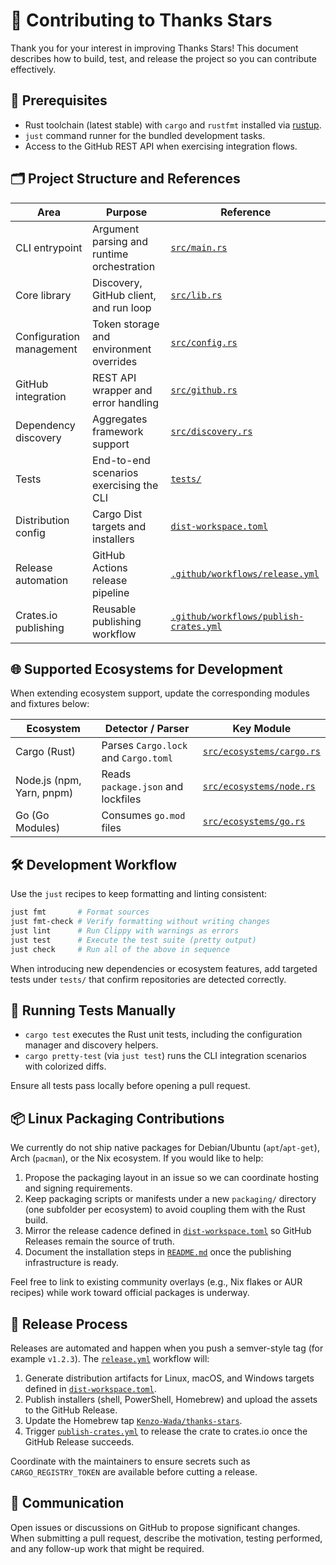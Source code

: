 # 🤝 Contributing to Thanks Stars

Thank you for your interest in improving Thanks Stars! This document describes how to build, test, and release the project so you can contribute effectively.

## 🧱 Prerequisites
- Rust toolchain (latest stable) with `cargo` and `rustfmt` installed via [rustup](https://rustup.rs/).
- `just` command runner for the bundled development tasks.
- Access to the GitHub REST API when exercising integration flows.

## 🗂 Project Structure and References
| Area | Purpose | Reference |
| --- | --- | --- |
| CLI entrypoint | Argument parsing and runtime orchestration | [`src/main.rs`](src/main.rs) |
| Core library | Discovery, GitHub client, and run loop | [`src/lib.rs`](src/lib.rs) |
| Configuration management | Token storage and environment overrides | [`src/config.rs`](src/config.rs) |
| GitHub integration | REST API wrapper and error handling | [`src/github.rs`](src/github.rs) |
| Dependency discovery | Aggregates framework support | [`src/discovery.rs`](src/discovery.rs) |
| Tests | End-to-end scenarios exercising the CLI | [`tests/`](tests) |
| Distribution config | Cargo Dist targets and installers | [`dist-workspace.toml`](dist-workspace.toml) |
| Release automation | GitHub Actions release pipeline | [`.github/workflows/release.yml`](.github/workflows/release.yml) |
| Crates.io publishing | Reusable publishing workflow | [`.github/workflows/publish-crates.yml`](.github/workflows/publish-crates.yml) |

## 🌐 Supported Ecosystems for Development
When extending ecosystem support, update the corresponding modules and fixtures below:

| Ecosystem | Detector / Parser | Key Module |
| --- | --- | --- |
| Cargo (Rust) | Parses `Cargo.lock` and `Cargo.toml` | [`src/ecosystems/cargo.rs`](src/ecosystems/cargo.rs) |
| Node.js (npm, Yarn, pnpm) | Reads `package.json` and lockfiles | [`src/ecosystems/node.rs`](src/ecosystems/node.rs) |
| Go (Go Modules) | Consumes `go.mod` files | [`src/ecosystems/go.rs`](src/ecosystems/go.rs) |

## 🛠 Development Workflow
Use the `just` recipes to keep formatting and linting consistent:

```bash
just fmt       # Format sources
just fmt-check # Verify formatting without writing changes
just lint      # Run Clippy with warnings as errors
just test      # Execute the test suite (pretty output)
just check     # Run all of the above in sequence
```

When introducing new dependencies or ecosystem features, add targeted tests under `tests/` that confirm repositories are detected correctly.

## 🧪 Running Tests Manually
- `cargo test` executes the Rust unit tests, including the configuration manager and discovery helpers.
- `cargo pretty-test` (via `just test`) runs the CLI integration scenarios with colorized diffs.

Ensure all tests pass locally before opening a pull request.

## 📦 Linux Packaging Contributions
We currently do not ship native packages for Debian/Ubuntu (`apt`/`apt-get`), Arch (`pacman`), or the Nix ecosystem. If you would like to help:

1. Propose the packaging layout in an issue so we can coordinate hosting and signing requirements.
2. Keep packaging scripts or manifests under a new `packaging/` directory (one subfolder per ecosystem) to avoid coupling them with the Rust build.
3. Mirror the release cadence defined in [`dist-workspace.toml`](dist-workspace.toml) so GitHub Releases remain the source of truth.
4. Document the installation steps in [`README.md`](README.md) once the publishing infrastructure is ready.

Feel free to link to existing community overlays (e.g., Nix flakes or AUR recipes) while work toward official packages is underway.

## 🚢 Release Process
Releases are automated and happen when you push a semver-style tag (for example `v1.2.3`). The [`release.yml`](.github/workflows/release.yml) workflow will:
1. Generate distribution artifacts for Linux, macOS, and Windows targets defined in [`dist-workspace.toml`](dist-workspace.toml).
2. Publish installers (shell, PowerShell, Homebrew) and upload the assets to the GitHub Release.
3. Update the Homebrew tap [`Kenzo-Wada/thanks-stars`](https://github.com/Kenzo-Wada/homebrew-thanks-stars).
4. Trigger [`publish-crates.yml`](.github/workflows/publish-crates.yml) to release the crate to crates.io once the GitHub Release succeeds.

Coordinate with the maintainers to ensure secrets such as `CARGO_REGISTRY_TOKEN` are available before cutting a release.

## 💬 Communication
Open issues or discussions on GitHub to propose significant changes. When submitting a pull request, describe the motivation, testing performed, and any follow-up work that might be required.
